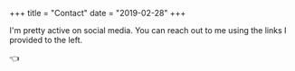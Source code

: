 +++
title = "Contact"
date = "2019-02-28"
+++

I'm pretty active on social media. You can reach out to me using the links I provided to the left.

👈
